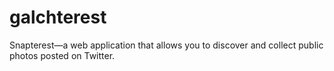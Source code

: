# galchterest
Snapterest—a web application that allows you to discover and collect public  photos posted on Twitter.
